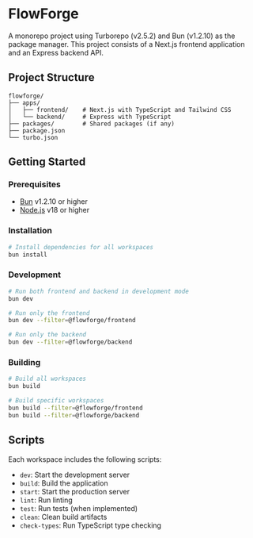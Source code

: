 # FlowForge

A monorepo project using Turborepo (v2.5.2) and Bun (v1.2.10) as the package manager. This project consists of a Next.js frontend application and an Express backend API.

## Project Structure

```
flowforge/
├── apps/
│   ├── frontend/    # Next.js with TypeScript and Tailwind CSS
│   └── backend/     # Express with TypeScript
├── packages/        # Shared packages (if any)
├── package.json
└── turbo.json
```

## Getting Started

### Prerequisites

- [Bun](https://bun.sh/) v1.2.10 or higher
- [Node.js](https://nodejs.org/) v18 or higher

### Installation

```bash
# Install dependencies for all workspaces
bun install
```

### Development

```bash
# Run both frontend and backend in development mode
bun dev

# Run only the frontend
bun dev --filter=@flowforge/frontend

# Run only the backend
bun dev --filter=@flowforge/backend
```

### Building

```bash
# Build all workspaces
bun build

# Build specific workspaces
bun build --filter=@flowforge/frontend
bun build --filter=@flowforge/backend
```

## Scripts

Each workspace includes the following scripts:

- `dev`: Start the development server
- `build`: Build the application
- `start`: Start the production server
- `lint`: Run linting
- `test`: Run tests (when implemented)
- `clean`: Clean build artifacts
- `check-types`: Run TypeScript type checking
